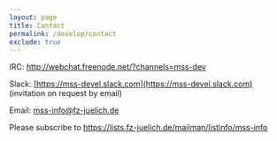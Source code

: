 ```yaml
---
layout: page
title: Contact
permalink: /develop/contact
exclude: true
---
```



IRC: http://webchat.freenode.net/?channels=mss-dev

Slack: [https://mss-devel.slack.com](https://mss-devel.slack.com) (invitation on request by email)
    
Email: mss-info@fz-juelich.de

Please subscribe to https://lists.fz-juelich.de/mailman/listinfo/mss-info
